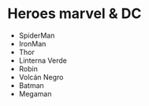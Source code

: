 # Heroes marvel & DC

- SpiderMan
- IronMan
- Thor
- Linterna Verde
- Robin
- Volcán Negro
- Batman
- Megaman
